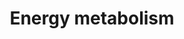 ---
annotations:
- id: PW:0000033
  parent: classic metabolic pathway
  type: Pathway Ontology
  value: energy metabolic pathway
authors:
- MXFKosho
- AlexanderPico
- Jildau
- MaintBot
- Khanspers
- Egonw
- DeSl
- Marvin M2
- Eweitz
citedin:
- link: PMC9562647
  title: TIMP-1 Dependent Modulation of Metabolic Profiles Impacts Chemoresistance
    in NSCLC (2022)
description: '"The PPARGC1A protein is a transcriptional coactivator that regulates
  the genes involved in energy metabolism. This protein interacts with the nuclear
  receptor PPARG, which permits the interaction of this protein with multiple transcription
  factors. This protein can interact with, and regulate the activities of, cAMP response
  element binding protein (CREB) and nuclear respiratory factors (NRFs). It provides
  a direct link between external physiological stimuli and the regulation of mitochondrial  biogenesis,
  and is a major factor that regulates muscle fiber type determination. This protein
  may be also involved in controlling blood pressure, regulating cellular cholesterol
  homoeostasis, and the development of obesity."  Description source: Wikipedia ([[wikipedia:PPARGC1A]])  Proteins
  on this pathway have targeted assays available via the [https://assays.cancer.gov/available_assays?wp_id=WP1541
  CPTAC Assay Portal]'
last-edited: 2021-05-22
ndex: 0025754b-8b63-11eb-9e72-0ac135e8bacf
organisms:
- Homo sapiens
redirect_from:
- /index.php/Pathway:WP1541
- /instance/WP1541
- /instance/WP1541_r117711
revision: r117711
schema-jsonld:
- '@context': https://schema.org/
  '@id': https://wikipathways.github.io/pathways/WP1541.html
  '@type': Dataset
  creator:
    '@type': Organization
    name: WikiPathways
  description: '"The PPARGC1A protein is a transcriptional coactivator that regulates
    the genes involved in energy metabolism. This protein interacts with the nuclear
    receptor PPARG, which permits the interaction of this protein with multiple transcription
    factors. This protein can interact with, and regulate the activities of, cAMP
    response element binding protein (CREB) and nuclear respiratory factors (NRFs).
    It provides a direct link between external physiological stimuli and the regulation
    of mitochondrial  biogenesis, and is a major factor that regulates muscle fiber
    type determination. This protein may be also involved in controlling blood pressure,
    regulating cellular cholesterol homoeostasis, and the development of obesity."  Description
    source: Wikipedia ([[wikipedia:PPARGC1A]])  Proteins on this pathway have targeted
    assays available via the [https://assays.cancer.gov/available_assays?wp_id=WP1541
    CPTAC Assay Portal]'
  keywords:
  - ATF2
  - Acetyl
  - CAMK2G
  - CAMK4
  - CREB1
  - EP300
  - ESRRA
  - FOXO1
  - FOXO3
  - GABPA
  - GSK3B
  - HDAC1
  - MAPK14
  - MED1
  - MEF2A
  - MEF2B
  - MEF2C
  - MEF2D
  - MYBBP1A
  - NCOA1
  - NRF1
  - PPARA
  - PPARD
  - PPARG
  - PPARGC1A
  - PPARGC1B
  - PPP3CA
  - PPP3CB
  - PPP3CC
  - PPP3R1
  - PPP3R2
  - PPRC1
  - PRKAA1
  - PRKAA2
  - PRKAB1
  - PRKAB2
  - PRKAG1
  - PRKAG2
  - PRKAG3
  - PRMT1
  - RXRA
  - SIRT1
  - SIRT3
  - TFAM
  - TFB1M
  - TFB2M
  - UCP2
  - UCP3
  license: CC0
  name: Energy metabolism
seo: CreativeWork
title: Energy metabolism
wpid: WP1541
---